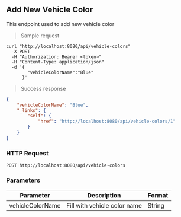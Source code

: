 ## Add New Vehicle Color

This endpoint used to add new vehicle color

> Sample request

```shell
curl "http://localhost:8080/api/vehicle-colors"
  -X POST
  -H "Authorization: Bearer <token>"
  -H "Content-Type: application/json"
  -d '{
        "vehicleColorName":"Blue"
      }'
```

> Success response

```json
{
    "vehicleColorName": "Blue",
    "_links": {
        "self": {
            "href": "http://localhost:8080/api/vehicle-colors/1"
        }
    }
}
```

### HTTP Request

`POST http://localhost:8080/api/vehicle-colors`

### Parameters

Parameter | Description | Format 
--------- | ----------- | ------ 
vehicleColorName | Fill with vehicle color name | String 